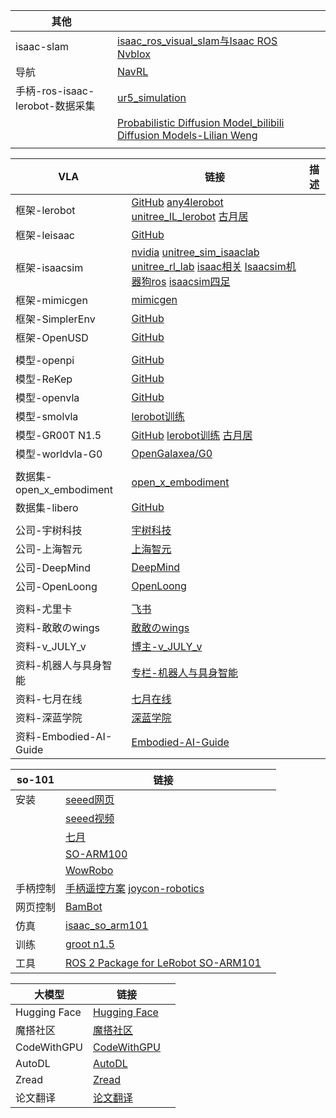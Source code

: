 | 其他                            |                                                              |      |
| ------------------------------- | ------------------------------------------------------------ | ---- |
| isaac-slam                      | [isaac_ros_visual_slam与Isaac ROS Nvblox](https://www.bilibili.com/video/BV14jBRYNE93/?spm_id_from=333.337.search-card.all.click&vd_source=d91bffd2a7a6acff9ff536f2f1332429) |      |
| 导航                            | [NavRL](https://github.com/Zhefan-Xu/NavRL)                  |      |
| 手柄-ros-isaac-lerobot-数据采集 | [ur5_simulation](https://www.youtube.com/watch?v=eO5wMzw9LeQ) |      |
|                                 | [Probabilistic Diffusion Model_bilibili](https://www.bilibili.com/video/BV1b541197HX/?vd_source=d91bffd2a7a6acff9ff536f2f1332429)   [Diffusion Models-Lilian Weng](https://lilianweng.github.io/posts/2021-07-11-diffusion-models/) |      |
|                                 |                                                              |      |



| VLA                      | 链接                                                         | 描述 |
| ------------------------ | ------------------------------------------------------------ | ---- |
| 框架-lerobot             | [GitHub](https://github.com/huggingface/lerobot)   [any4lerobot](https://github.com/Tavish9/any4lerobot)   [unitree_IL_lerobot](https://github.com/unitreerobotics/unitree_IL_lerobot)   [古月居](https://www.guyuehome.com/detail?id=1938233439339741186) |      |
| 框架-leisaac             | [GitHub](https://github.com/LightwheelAI/leisaac/tree/main)  |      |
| 框架-isaacsim            | [nvidia](https://github.com/Lifelong-Robot-Learning/LIBERO)   [unitree_sim_isaaclab](https://github.com/unitreerobotics/unitree_sim_isaaclab/tree/main)   [unitree_rl_lab](https://github.com/unitreerobotics/unitree_rl_lab)   [isaac相关](https://www.bilibili.com/video/BV18J3FzfEL6/?spm_id_from=333.337.search-card.all.click&vd_source=d91bffd2a7a6acff9ff536f2f1332429)   [Isaacsim机器狗ros](https://www.bilibili.com/video/BV1HsSiYNEvZ/?spm_id_from=333.337.search-card.all.click&vd_source=d91bffd2a7a6acff9ff536f2f1332429)   [isaacsim四足](https://www.bilibili.com/video/BV1WQJ8zZEaV?spm_id_from=333.788.videopod.sections&vd_source=d91bffd2a7a6acff9ff536f2f1332429) |      |
| 框架-mimicgen            | [mimicgen](https://github.com/NVlabs/mimicgen)               |      |
| 框架-SimplerEnv          | [GitHub](https://github.com/simpler-env/SimplerEnv?tab=readme-ov-file) |      |
| 框架-OpenUSD             | [GitHub](https://github.com/PixarAnimationStudios/OpenUSD)   |      |
|                          |                                                              |      |
| 模型-openpi              | [GitHub](https://github.com/Physical-Intelligence/openpi)    |      |
| 模型-ReKep               | [GitHub](https://github.com/huangwl18/ReKep)                 |      |
| 模型-openvla             | [GitHub](https://github.com/openvla/openvla)                 |      |
| 模型-smolvla             | [lerobot训练](https://huggingface.co/blog/smolvla)           |      |
| 模型-GR00T N1.5          | [GitHub](https://github.com/NVIDIA/Isaac-GR00T)  [lerobot训练](https://huggingface.co/blog/nvidia/gr00t-n1-5-so101-tuning)   [古月居](https://www.guyuehome.com/detail?id=1943901579843272705) |      |
| 模型-worldvla-G0         | [OpenGalaxea/G0](https://github.com/OpenGalaxea/G0/tree/main) |      |
|                          |                                                              |      |
| 数据集-open_x_embodiment | [open_x_embodiment](https://github.com/google-deepmind/open_x_embodiment) |      |
| 数据集-libero            | [GitHub](https://github.com/Lifelong-Robot-Learning/LIBERO)  |      |
|                          |                                                              |      |
| 公司-宇树科技            | [宇树科技](https://www.unitree.com/cn)                       |      |
| 公司-上海智元            | [上海智元](https://www.zhiyuan-robot.com/)                   |      |
| 公司-DeepMind            | [DeepMind](https://deepmind.google/discover/blog/)           |      |
| 公司-OpenLoong           | [OpenLoong](https://www.openloong.org.cn/cn)                 |      |
|                          |                                                              |      |
| 资料-尤里卡              | [飞书](https://dcntch0yoc4t.feishu.cn/next/messenger)        |      |
| 资料-敢敢のwings         | [敢敢のwings](https://www.guyuehome.com/userDetail?id=1824721785539334146) |      |
| 资料-v_JULY_v            | [博主-v_JULY_v](https://blog.csdn.net/v_JULY_v?type=blog)    |      |
| 资料-机器人与具身智能    | [专栏-机器人与具身智能](https://blog.csdn.net/2506_90492529/category_12978237.html) |      |
| 资料-七月在线            | [七月在线](https://www.julyedu.com/)                         |      |
| 资料-深蓝学院            | [深蓝学院](https://www.shenlanxueyuan.com/)                  |      |
| 资料-Embodied-AI-Guide   | [Embodied-AI-Guide](https://github.com/TianxingChen/Embodied-AI-Guide) |      |

| so-101   | 链接                                                         |      |
| -------- | ------------------------------------------------------------ | ---- |
| 安装     | [seeed网页](https://wiki.seeedstudio.com/cn/lerobot_so100m_new/#数据集制作采集) |      |
|          | [seeed视频](https://www.bilibili.com/video/BV1NybhzREop?spm_id_from=333.788.videopod.sections&vd_source=d91bffd2a7a6acff9ff536f2f1332429) |      |
|          | [七月](https://blog.csdn.net/v_JULY_v/article/details/139692392) |      |
|          | [SO-ARM100](https://blog.csdn.net/Only_Wolfy/article/details/148438626) |      |
|          | [WowRobo](https://wiki.wowrobo.com/zh/home)                  |      |
| 手柄控制 | [手柄遥控方案](https://www.bilibili.com/video/BV1xRc6eHEvL?spm_id_from=333.788.videopod.sections&vd_source=d91bffd2a7a6acff9ff536f2f1332429)   [joycon-robotics](https://github.com/box2ai-robotics/joycon-robotics) |      |
| 网页控制 | [BamBot](https://bambot.org/)                                |      |
| 仿真     | [isaac_so_arm101](https://github.com/MuammerBay/isaac_so_arm101) |      |
| 训练     | [groot n1.5](https://zhuanlan.zhihu.com/p/1938339457687356969) |      |
| 工具     | [ROS 2 Package for LeRobot SO-ARM101](https://github.com/Pavankv92/lerobot_ws) |      |

| 大模型       | 链接                                                    |      |
| ------------ | ------------------------------------------------------- | ---- |
| Hugging Face | [Hugging Face](https://huggingface.co/)                 |      |
| 魔搭社区     | [魔搭社区](https://modelscope.cn/my/overview)           |      |
| CodeWithGPU  | [CodeWithGPU](https://www.codewithgpu.com/image)        |      |
| AutoDL       | [AutoDL](https://www.autodl.com/machine/list)           |      |
| Zread        | [Zread](https://zread.ai/)                              |      |
| 论文翻译     | [论文翻译](https://www.julyedu.com/#exercise-container) |      |
